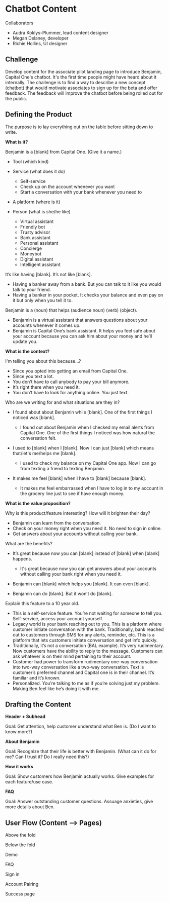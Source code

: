 # Chatbot Content 

Collaborators

* Audra Koklys-Plummer, lead content designer
* Megan Delaney, developer
* Richie Hollins, UI designer

## Challenge

Develop content for the associate pilot landing page to introduce Benjamin, Capital One's chatbot. It's the first time people might have heard about it internally. The challenge is to find a way to describe a new concept (chatbot) that would motivate associates to sign up for the beta and offer feedback. The feedback will improve the chatbot before being rolled out for the public.

## Defining the Product

The purpose is to lay everything out on the table before sitting down to write. 

**What is it?**

Benjamin is a [blank] from Capital One. (Give it a name.)

* Tool (which kind)

* Service (what does it do)
  * Self-service
  * Check up on the account whenever you want
  * Start a conversation with your bank whenever you need to

* A platform (where is it)

* Person (what is she/he like)
  * Virtual assistant
  * Friendly bot
  * Trusty advisor
  * Bank assistant
  * Personal assistant
  * Concierge
  * Moneybot
  * Digital assistant
  * Intelligent assistant

It’s like having [blank]. It’s not like [blank].

* Having a banker away from a bank. But you can talk to it like you would talk to your friend.
* Having a banker in your pocket. It checks your balance and even pay on it but only when you tell it to.

Benjamin is a (noun) that helps (audience noun) (verb) (object).

* Benjamin is a virtual assistant that answers questions about your accounts whenever it comes up.
* Benjamin is Capital One’s bank assistant. It helps you feel safe about your account because you can ask him about your money and he’ll update you.

**What is the context?**

I'm telling you about this because...?

* Since you opted into getting an email from Capital One.
* Since you text a lot.
* You don’t have to call anybody to pay your bill anymore.
* It’s right there when you need it.
* You don’t have to look for anything online. You just text. 

Who are we writing for and what situations are they in?

* I found about about Benjamin while [blank]. One of the first things I noticed was [blank].
  * I found out about Benjamin when I checked my email alerts from Capital One. One of the first things I noticed was how natural the conversation felt.

* I used to [blank] when I [blank]. Now I can just [blank] which means that/let's me/helps me [blank].
  * I used to check my balance on my Capital One app. Now I can go from texting a friend to texting Benjamin.

* It makes me feel [blank] when I have to [blank] because [blank].
  * It makes me feel embarrassed when I have to log in to my account in the grocery line just to see if have enough money.


**What is the value proposition?**

Why is this product/feature interesting? How will it brighten their day?

* Benjamin can learn from the conversation.
* Check on your money right when you need it. No need to sign in online.
* Get answers about your accounts without calling your bank.

What are the benefits?

* It’s great because now you can [blank] instead of [blank] when [blank] happens.
  * It's great because now you can get answers about your accounts without calling your bank right when you need it.

* Benjamin can [blank] which helps you [blank]. It can even [blank].
* Benjamin can do [blank]. But it won’t do [blank].

Explain this feature to a 10 year old. 

* This is a self-service feature. You’re not waiting for someone to tell you. Self-service, access your account yourself.
* Legacy world is your bank reaching out to you. This is a platform where customer initiate conversation with the bank. Traditionally, bank reached out to customers through SMS for any alerts, reminder, etc. This is a platform that lets customers initiate conversation and get info quickly.
* Traditionally, it’s not a conversation (BAL example). It’s very rudimentary. Now customers have the ability to reply to the message. Customers can ask whatever is on their mind pertaining to their account.
* Customer had power to transform rudimentary one-way conversation into two-way conversation like a two-way conversation.
Text is customer’s preferred channel and Capital one is in their channel. It’s familiar and it’s known.
* Personalized. You’re talking to me as if you’re solving just my problem. Making Ben feel like he’s doing it with me. 

## Drafting the Content

**Header + Subhead**

Goal: Get attention, help customer understand what Ben is. (Do I want to know more?)

**About Benjamin**

Goal: Recognize that their life is better with Benjamin. (What can it do for me? Can I trust it? Do I really need this?) 

**How it works**

Goal: Show customers how Benjamin actually works. Give examples for each feature/use case.

**FAQ**

Goal: Answer outstanding customer questions. Assuage anxieties, give more details about Ben.

## User Flow (Content --> Pages)

Above the fold

Below the fold

Demo

FAQ

Sign in

Account Pairing

Success page


